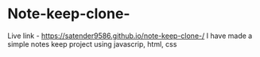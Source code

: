 # Note-keep-clone-
Live link - https://satender9586.github.io/note-keep-clone-/
I have made a simple notes keep project using javascrip, html, css
